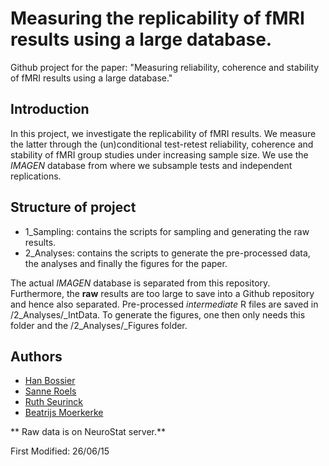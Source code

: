 # Measuring the replicability of fMRI results using a large database.

Github project for the paper:
"Measuring reliability, coherence and stability of fMRI results using a large database."

## Introduction

In this project, we investigate the replicability of fMRI results. We measure the latter through the (un)conditional test-retest reliability, coherence and stability of fMRI group studies under increasing sample size. 
We use the *IMAGEN* database from where we subsample tests and independent replications.

## Structure of project
* 1_Sampling: contains the scripts for sampling and generating the raw results.
* 2_Analyses: contains the scripts to generate the pre-processed data, the analyses and finally the figures for the paper. 

The actual *IMAGEN* database is separated from this repository. Furthermore, the **raw** results are too large to save into a Github repository and hence also separated. Pre-processed *intermediate* R files are saved in /2_Analyses/_IntData. 
To generate the figures, one then only needs this folder and the /2_Analyses/_Figures folder. 

## Authors
* [Han Bossier]
* [Sanne Roels]
* [Ruth Seurinck]
* [Beatrijs Moerkerke]
 

** Raw data is on NeuroStat server.**

First Modified: 26/06/15


[Han Bossier]: http://telefoonboek.ugent.be/nl/people/802001626303
[Sanne Roels]: http://telefoonboek.ugent.be/nl/people/802000817361
[Ruth Seurinck]: http://telefoonboek.ugent.be/nl/people/801001629152
[Beatrijs Moerkerke]: http://telefoonboek.ugent.be/nl/people/801001453542

